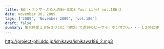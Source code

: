 ```yaml
---
title: 石川・ホンマ・ぶるんのBe-SIDE Your Life! vol.186-2
date: November 30, 2009
tags: ['2009', 'November 2009', 'vol.186']
draft: false
summary: 集合時間１８時３０分に『寝坊』で遅刻のビーサイ！ホンマさん・・・１２時に寝たそうで。そんな最中の、１２／２５のお知らせがたくさん！！来れる人もそうじゃない人も！！NAMAE
---
```


http://project-phi.ddo.jp/ishikawa/ishikawa186_2.mp3